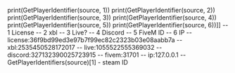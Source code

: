 print(GetPlayerIdentifier(source, 1))
print(GetPlayerIdentifier(source, 2))
print(GetPlayerIdentifier(source, 3))
print(GetPlayerIdentifier(source, 4))
print(GetPlayerIdentifier(source, 5))
print(GetPlayerIdentifier(source, 6))]]
-- 1 License
-- 2 xbl
-- 3 Live?
-- 4 Discord
-- 5 FiveM ID
-- 6 IP
-- license:36f9bd99ed3e97b7f99ec82c2323b03e08aabb7a
-- xbl:2535450528172017
-- live:1055522555369032
-- discord:327132390025723915
-- fivem:31701
-- ip:127.0.0.1
-- GetPlayerIdentifiers(source)[1] - steam ID